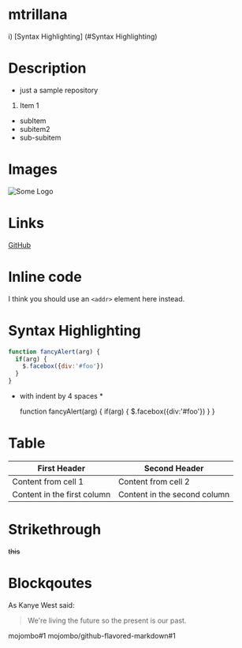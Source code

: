 # mtrillana

i) [Syntax Highlighting] (#Syntax Highlighting)

# Description
 - just a sample repository

1. Item 1
 * subItem
 * subitem2
  * sub-subitem
  
# Images
![Some Logo](https://upload.wikimedia.org/wikipedia/commons/a/ab/Logo_TV_2015.png)

# Links
[GitHub](http://github.com)

# Inline code
I think you should use an
`<addr>` element here instead.

# Syntax Highlighting
```javascript
function fancyAlert(arg) {
  if(arg) {
    $.facebox({div:'#foo'})
  }
}
```
* with indent by 4 spaces *
 
    function fancyAlert(arg) {
        if(arg) {
            $.facebox({div:'#foo'})
        }
    }

# Table
First Header | Second Header
------------ | -------------
Content from cell 1 | Content from cell 2
Content in the first column | Content in the second column

# Strikethrough
~~this~~

# Blockqoutes
As Kanye West said:
> We're living the future so
> the present is our past.

mojombo#1
mojombo/github-flavored-markdown#1
